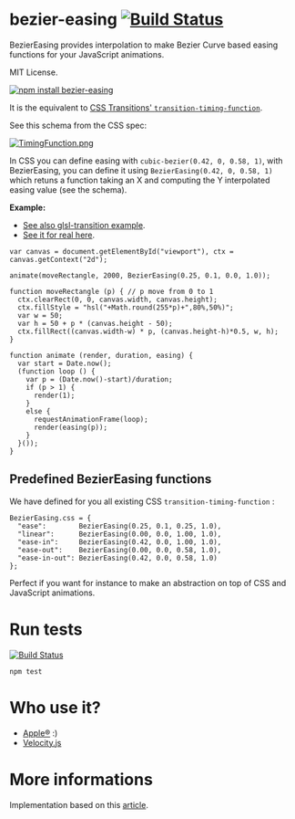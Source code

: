 bezier-easing [![Build Status](https://travis-ci.org/gre/bezier-easing.png)](https://travis-ci.org/gre/bezier-easing)
===

BezierEasing provides interpolation to make Bezier Curve based easing functions for your JavaScript animations.

MIT License.

[![npm install bezier-easing](https://nodei.co/npm/bezier-easing.png)](http://npmjs.org/package/bezier-easing)

It is the equivalent to [CSS Transitions' `transition-timing-function`](http://www.w3.org/TR/css3-transitions/#transition-timing-function-property).

See this schema from the CSS spec:

[![TimingFunction.png](http://www.w3.org/TR/css3-transitions/TimingFunction.png)](http://www.w3.org/TR/css3-transitions/#transition-timing-function-property)

In CSS you can define easing with `cubic-bezier(0.42, 0, 0.58, 1)`, 
with BezierEasing, you can define it using `BezierEasing(0.42, 0, 0.58, 1)` which retuns a function taking an X and computing the Y interpolated easing value (see the schema).

**Example:**

* [See also glsl-transition example](http://greweb.me/glsl-transition/).
* [See it for real here](http://greweb.me/bezier-easing/example).

```javscript
var canvas = document.getElementById("viewport"), ctx = canvas.getContext("2d");

animate(moveRectangle, 2000, BezierEasing(0.25, 0.1, 0.0, 1.0));

function moveRectangle (p) { // p move from 0 to 1
  ctx.clearRect(0, 0, canvas.width, canvas.height);
  ctx.fillStyle = "hsl("+Math.round(255*p)+",80%,50%)";
  var w = 50;
  var h = 50 + p * (canvas.height - 50);
  ctx.fillRect((canvas.width-w) * p, (canvas.height-h)*0.5, w, h);
}

function animate (render, duration, easing) {
  var start = Date.now();
  (function loop () {
    var p = (Date.now()-start)/duration;
    if (p > 1) {
      render(1);
    }
    else {
      requestAnimationFrame(loop);
      render(easing(p));
    }
  }());
}
```

Predefined BezierEasing functions
---

We have defined for you all existing CSS `transition-timing-function` :

```javscript
BezierEasing.css = {
  "ease":        BezierEasing(0.25, 0.1, 0.25, 1.0), 
  "linear":      BezierEasing(0.00, 0.0, 1.00, 1.0),
  "ease-in":     BezierEasing(0.42, 0.0, 1.00, 1.0),
  "ease-out":    BezierEasing(0.00, 0.0, 0.58, 1.0),
  "ease-in-out": BezierEasing(0.42, 0.0, 0.58, 1.0)
};
```

Perfect if you want for instance to make an abstraction on top of CSS and JavaScript animations.

Run tests
===

[![Build Status](https://travis-ci.org/gre/bezier-easing.png)](https://travis-ci.org/gre/bezier-easing)

```
npm test
```

Who use it?
===

- [Apple®](http://images.apple.com/v/mac-pro/home/b/scripts/overview.js) :)
- [Velocity.js](https://github.com/julianshapiro/velocity)

More informations
===

Implementation based on this [article](http://greweb.me/2012/02/bezier-curve-based-easing-functions-from-concept-to-implementation/).

